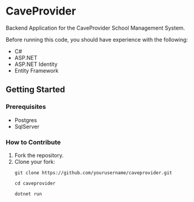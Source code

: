 # CaveProvider

Backend Application for the CaveProvider School Management System.

Before running this code, you should have experience with the following:
- C#
- ASP.NET
- ASP.NET Identity
- Entity Framework

## Getting Started

### Prerequisites
 - Postgres
 - SqlServer

### How to Contribute
1. Fork the repository.
2. Clone your fork:
   ```
   git clone https://github.com/yourusername/caveprovider.git
   ```
   ```
   cd caveprovider
   ```
   ```
   dotnet run
   ```
